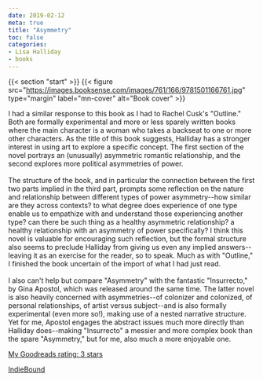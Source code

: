 ```yaml
---
date: 2019-02-12
meta: true
title: "Asymmetry"
toc: false
categories:
- Lisa Halliday
- books
---
```


{{< section "start" >}}
{{< figure src="https://images.booksense.com/images/761/166/9781501166761.jpg" type="margin" label="mn-cover" alt="Book cover" >}}

I had a similar response to this book as I had to Rachel Cusk's "Outline." Both are formally experimental and more or less sparely written books where the main character is a woman who takes a backseat to one or more other characters. As the title of this book suggests, Halliday has a stronger interest in using art to explore a specific concept. The first section of the novel portrays an (unusually) asymmetric romantic relationship, and the second explores more political asymmetries of power. <br /><br />The structure of the book, and in particular the connection between the first two parts implied in the third part, prompts some reflection on the nature and relationship between different types of power asymmetry--how similar are they across contexts? to what degree does experience of one type enable us to empathize with and understand those experiencing another type? can there be such thing as a healthy asymmetric relationship? a healthy relationship with an asymmetry of power specifically? I think this novel is valuable for encouraging such reflection, but the formal structure also seems to preclude Halliday from giving us even any implied answers--leaving it as an exercise for the reader, so to speak. Much as with "Outline," I finished the book uncertain of the import of what I had just read.<br /><br />I also can't help but compare "Asymmetry" with the fantastic "Insurrecto," by Gina Apostol, which was released around the same time. The latter novel is also heavily concerned with asymmetries--of colonizer and colonized, of personal relationships, of artist versus subject--and is also formally experimental (even more so!), making use of a nested narrative structure. Yet for me, Apostol engages the abstract issues much more directly than Halliday does--making "Insurrecto" a messier and more complex book than the spare "Asymmetry," but for me, also much a more enjoyable one.

[My Goodreads rating: 3 stars](https://www.goodreads.com/review/show/2688493916)  

[IndieBound](https://www.indiebound.org/book/9781501166761)
